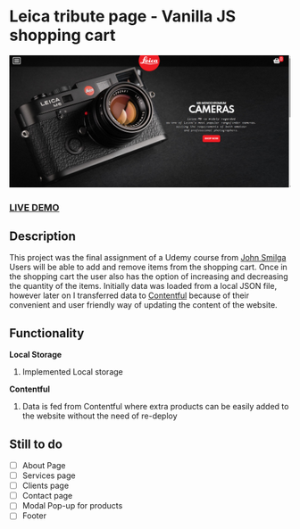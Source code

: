 # Leica tribute page - Vanilla JS shopping cart

![Shopping Cart](README.png?raw=true "Shopping Cart")

### <a href="https://marius-adam.github.io/responsive-navbar/">LIVE DEMO</a>

## Description

This project was the final assignment of a Udemy course from <a href="https://www.udemy.com/user/janis-smilga-3/">John Smilga</a>
Users will be able to add and remove items from the shopping cart. Once in the shopping cart the user also has the option of increasing and decreasing the quantity of the items. Initially data was loaded from a local JSON file, however later on I transferred data to <a href="https://www.contentful.com/">Contentful</a> because of their convenient and user friendly way of updating the content of the website.

## Functionality

<strong>Local Storage</strong>

<ol>
  <li> Implemented Local storage </li>
</ol>

<strong>Contentful</strong>

<ol>
  <li> Data is fed from Contentful where extra products can be easily added to the website without the need of re-deploy </li>
</ol>

## Still to do

- [ ] About Page
- [ ] Services page
- [ ] Clients page
- [ ] Contact page
- [ ] Modal Pop-up for products
- [ ] Footer

